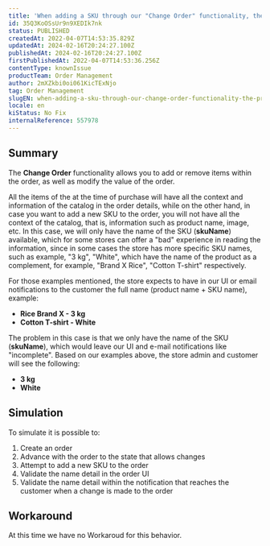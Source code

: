 ```yaml
---
title: 'When adding a SKU through our "Change Order" functionality, the product name is not displayed in the order and e-mail notification'
id: 35Q3KoOSsUr9n9XEDIk7nk
status: PUBLISHED
createdAt: 2022-04-07T14:53:35.829Z
updatedAt: 2024-02-16T20:24:27.100Z
publishedAt: 2024-02-16T20:24:27.100Z
firstPublishedAt: 2022-04-07T14:53:36.256Z
contentType: knownIssue
productTeam: Order Management
author: 2mXZkbi0oi061KicTExNjo
tag: Order Management
slugEN: when-adding-a-sku-through-our-change-order-functionality-the-product-name-is-not-displayed-in-the-order-and-email-notification
locale: en
kiStatus: No Fix
internalReference: 557978
---
```


## Summary



The **Change Order** functionality allows you to add or remove items within the order, as well as modify the value of the order.

All the items of the at the time of purchase will have all the context and information of the catalog in the order details, while on the other hand, in case you want to add a new SKU to the order, you will not have all the context of the catalog, that is, information such as product name, image, etc. In this case, we will only have the name of the SKU (**skuName**) available, which for some stores can offer a "bad" experience in reading the information, since in some cases the store has more specific SKU names, such as example, "3 kg", "White", which have the name of the product as a complement, for example, "Brand X Rice", "Cotton T-shirt" respectively.

For those examples mentioned, the store expects to have in our UI or email notifications to the customer the full name (product name + SKU name), example:


- **Rice Brand X - 3 kg**
- **Cotton T-shirt - White**

The problem in this case is that we only have the name of the SKU (**skuName**), which would leave our UI and e-mail notifications like "incomplete". Based on our examples above, the store admin and customer will see the following:


- **3 kg**
- **White**



## Simulation



To simulate it is possible to:

1. Create an order
2. Advance with the order to the state that allows changes
3. Attempt to add a new SKU to the order
4. Validate the name detail in the order UI
5. Validate the name detail within the notification that reaches the customer when a change is made to the order



## Workaround


At this time we have no Workaroud for this behavior.

